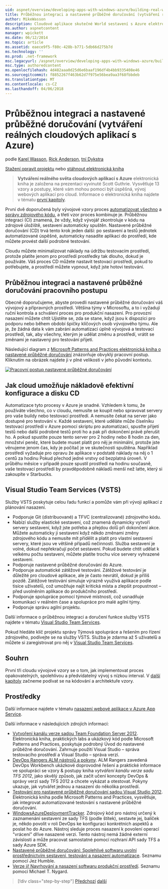 ```yaml
---
uid: aspnet/overview/developing-apps-with-windows-azure/building-real-world-cloud-apps-with-windows-azure/continuous-integration-and-continuous-delivery
title: Průběžnou integraci a nastavené průběžné doručování (vytváření reálných cloudových aplikací s Azure) | Microsoft Docs
author: MikeWasson
description: Cloudové aplikace skutečné World sestavení s Azure elektronická kniha je založena na prezentace vyvinuté Scott Guthrie. Vysvětluje 13 vzory a postupy, které můžete mu...
ms.author: aspnetcontent
manager: wpickett
ms.date: 06/12/2014
ms.topic: article
ms.assetid: eaece9f5-f80c-428b-b771-5db66d275b7d
ms.technology: ''
ms.prod: .net-framework
msc.legacyurl: /aspnet/overview/developing-apps-with-windows-azure/building-real-world-cloud-apps-with-windows-azure/continuous-integration-and-continuous-delivery
msc.type: authoredcontent
ms.openlocfilehash: 4d482aaa0d25d6e6baaf196df4b4bb9335408e46
ms.sourcegitcommit: f8852267f463b62d7f975e56bea9aa3f68fbbdeb
ms.translationtype: MT
ms.contentlocale: cs-CZ
ms.lasthandoff: 04/06/2018
---
```

<a name="continuous-integration-and-continuous-delivery-building-real-world-cloud-apps-with-azure"></a>Průběžnou integraci a nastavené průběžné doručování (vytváření reálných cloudových aplikací s Azure)
====================
podle [Karel Wasson](https://github.com/MikeWasson), [Rick Anderson](https://github.com/Rick-Anderson), [tní Dykstra](https://github.com/tdykstra)

[Stažení opravit projektu](http://code.msdn.microsoft.com/Fix-It-app-for-Building-cdd80df4) nebo [stáhnout elektronická kniha](http://blogs.msdn.com/b/microsoft_press/archive/2014/07/23/free-ebook-building-cloud-apps-with-microsoft-azure.aspx)

> **Vytváření reálného světa cloudových aplikací s Azure** elektronická kniha je založena na prezentaci vyvinuté Scott Guthrie. Vysvětluje 13 vzory a postupy, které vám mohou pomoci být úspěšná, vývoj webových aplikací pro cloud. Informace o elektronická kniha najdete v tématu [první kapitoly](introduction.md).


První dvě doporučená byly vývojové vzory proces [automatizovat všechno](automate-everything.md) a [správy zdrojového kódu](source-control.md), a třetí vzor proces kombinuje je. Průběžnou integraci (CI) znamená, že vždy, když vývojář zkontroluje v kódu na zdrojové úložiště, sestavení automaticky spuštěn. Nastavené průběžné doručování (CD) trvá tento krok jeden další: po sestavení a testů jednotek automatizované úspěšné, automaticky nasadíte aplikaci do prostředí, kde můžete provést další podrobné testování.

Cloudu můžete minimalizovat náklady na údržbu testovacím prostředí, protože platíte jenom pro prostředí prostředky tak dlouho, dokud je používáte. Váš proces CD můžete nastavit testovací prostředí, pokud to potřebujete, a prostředí můžete vypnout, když jste hotovi testování.

## <a name="continuous-integration-and-continuous-delivery-workflow"></a>Průběžnou integraci a nastavené průběžné doručování pracovního postupu

Obecně doporučujeme, abyste provedli nastavené průběžné doručování váš vývojový a přípravných prostředí. Většina týmy v Microsoftu, a to i vyžadují ruční kontrola a schválení proces pro produkční nasazení. Pro provozní nasazení můžete chtít Ujistěte se, zda se stane, když jsou k dispozici pro podporu nebo během období špičky klíčových osob vývojového týmu. Ale je, že žádná data k vám zabrání automatizaci úplně vývojová a testovací prostředí, tak, aby všechny, kterým je udělat změnu a prostředí, vrátit se změnami je nastavený pro testování přijetí.

Následující diagram z [Microsoft Patterns and Practices elektronická kniha o nastavené průběžné doručování](http://aka.ms/ReleasePipeline) znázorňuje obvyklý pracovní postup. Kliknutím na obrázek najdete ji v plné velikosti v jeho původní kontextu.

[![Pracovní postup nastavené průběžné doručování](continuous-integration-and-continuous-delivery/_static/image1.png)](https://msdn.microsoft.com/library/dn449955.aspx)

## <a name="how-the-cloud-enables-cost-effective-ci-and-cd"></a>Jak cloud umožňuje nákladově efektivní konfigurace a disku CD

Automatizace tyto procesy v Azure je snadné. Vzhledem k tomu, že používáte všechno, co v cloudu, nemusíte se koupit nebo spravovat servery pro vaše buildy nebo testovací prostředí. A nemusíte čekat na server jako dostupné pro testování v. Každé sestavení, které uděláte může číselníku testovací prostředí v Azure pomocí skriptu pro automatizaci, spusťte přijetí testů nebo další podrobné testů proti ho a pak při dokončení právě přerušit ho. A pokud spustíte pouze tento server pro 2 hodiny nebo 8 hodin za den, množství peněz, které budete muset platit pro něj je minimální, protože jste věnujeme jenom čas, kdy je počítač je ve skutečnosti spuštěna. Například prostředí vyžaduje pro opravu že aplikace v podstatě náklady na něj o 1 centů za hodinu Pokud přechod jedné vrstvy od bezplatná úroveň. V průběhu měsíce v případě pouze spustil prostředí na hodinu současně, vaše testovací prostředí by pravděpodobně nákladů menší než latte, který si zakoupíte v Starbucks.

## <a name="visual-studio-team-services-vsts"></a>Visual Studio Team Services (VSTS)

Služby VSTS poskytuje celou řadu funkcí a pomůže vám při vývoji aplikací z plánování nasazení.

- Podporuje Git (distribuované) a TFVC (centralizované) zdrojového kódu.
- Nabízí služby elastické sestavení, což znamená dynamicky vytvoří servery sestavení, když jste potřeba a přejdou dolů při dokončení akce. Můžete automaticky ji sestavení když někdo změnami změny zdrojového kódu a nemusíte mít přidělit a platit pro vlastní sestavení servery, které jsou ve většině případů nečinnosti. Služba sestavení je volné, dokud nepřekračují počet sestavení. Pokud budete chtít udělat k velkému počtu sestavení, můžete platíte trochu více servery vyhrazené sestavení.
- Podporuje nastavené průběžné doručování do Azure.
- Podporuje automatické zátěžové testování. Zátěžové testování je důležité pro cloudové aplikace, ale je často nevrátil, dokud je příliš pozdě. Zátěžové testování simuluje výrazně využívá aplikace podle tisíce uživatelů, což umožňuje najít kritická místa a zlepšit propustnost – před uvolněním aplikace do produkčního prostředí.
- Podporuje spolupráce pomocí týmové místnosti, což usnadňuje komunikaci v reálném čase a spolupráce pro malé agilní týmy.
- Podporuje správu agilní projektu.


Další informace o průběžnou integraci a doručení funkce služby VSTS najdete v tématu [Visual Studio Team Services](https://www.visualstudio.com/team-services/).

Pokud hledáte klíč projektu správy Týmová spolupráce a řešením pro řízení zdrojového, podívejte se na služby VSTS. Služba je zdarma až 5 uživatelů a můžete si zaregistrovat pro něj v [Visual Studio Team Services](https://www.visualstudio.com/team-services/).

## <a name="summary"></a>Souhrn

První tři cloudu vývojové vzory se o tom, jak implementovat proces opakovatelných, spolehlivou a předvídatelný vývoj s nízkou interval. V [další kapitoly](web-development-best-practices.md) začneme podívat se na kódování a architektuře vzory.

## <a name="resources"></a>Prostředky

Další informace najdete v tématu [nasazení webové aplikace v Azure App Service](https://azure.microsoft.com/documentation/articles/web-sites-deploy/).

Další informace v následujících zdrojích informací:

- [Vytvoření kanálu verze sadou Team Foundation Server 2012](http://aka.ms/ReleasePipeline). Elektronická kniha, praktických labs a ukázkový kód podle Microsoft Patterns and Practices, poskytuje podrobný Úvod do nastavené průběžné doručování. Zahrnuje použití Visual Studio – správa testovacího prostředí a Visual Studio – správa verzí.
- [DevOps Rangers ALM nástrojů a pokyny](https://aka.ms/vsarsolutions/). ALM Rangers zavedená DevOps Workbench ukázkové doprovodné řešení a praktické informace ve spolupráci se vzory &amp; postupy kniha *vytváření kanálu verze sadu TFS 2012*, jako skvělý způsob, jak začít učení koncepty DevOps &amp; správy verzí sady TFS 2012 a chcete vykázat a otestovat. Pokyny ukazuje, jak vytvářet jednou a nasazení do několika prostředí.
- [Testování pro nastavené průběžné doručování sadou Visual Studio 2012](https://msdn.microsoft.com/library/jj159345.aspx). Elektronická kniha podle Microsoft Patterns and Practices, vysvětluje, jak integrovat automatizované testování s nastavené průběžné doručování.
- [WindowsAzureDeploymentTracker](https://github.com/RyanTBerry/WindowsAzureDeploymentTracker). Zdrojový kód pro nástroj určený k zaznamenání sestavení ze sady TFS (podle štítek), sestavte jej, balíček je, někdo povolit v roli DevOps ke konfiguraci konkrétních aspektů a poslat ho do Azure. Nástroj sleduje proces nasazení k povolení operací "vrácení" dříve nasazené verzi. Tento nástroj nemá žádné externí závislosti a může pracovat samostatné pomocí rozhraní API sady TFS a sady Azure SDK.
- [Nastavené průběžné doručování: Spolehlivé softwaru uvolní prostřednictvím sestavení, testování a nasazení automatizace](https://www.amazon.com/Continuous-Delivery-Deployment-Automation-Addison-Wesley/dp/0321601912/ref=sr_1_1?s=books&amp;ie=UTF8&amp;qid=1377126361). Seznamu pomocí Jez Humble.
- [Verze ji! Navrhování a nasazení softwaru produkční prostředí](https://www.amazon.com/Release-It-Production-Ready-Pragmatic-Programmers/dp/0978739213). Seznamu pomocí Michael T. Nygard.

> [!div class="step-by-step"]
> [Předchozí](source-control.md)
> [další](web-development-best-practices.md)
